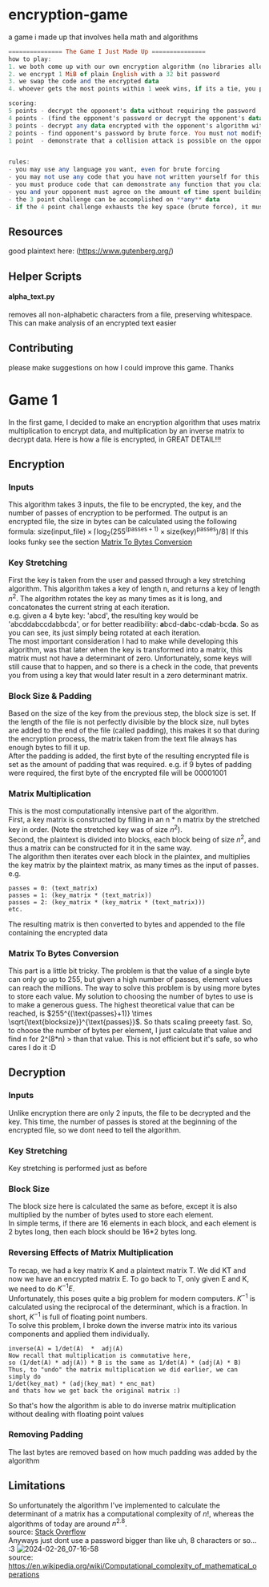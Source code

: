# encryption-game
a game i made up that involves hella math and algorithms

```haskell
=============== The Game I Just Made Up ===============
how to play:
1. we both come up with our own encryption algorithm (no libraries allowed)
2. we encrypt 1 MiB of plain English with a 32 bit password
3. we swap the code and the encrypted data
4. whoever gets the most points within 1 week wins, if its a tie, you play another round

scoring:
5 points - decrypt the opponent's data without requiring the password
4 points - (find the opponent's password or decrypt the opponent's data) by abusing a weakness in their encryption algorithm
3 points - decrypt any data encrypted with the opponent's algorithm without requiring the password
2 points - find opponent's password by brute force. You must not modify the opponent's algorithm whatsoever.
1 point  - demonstrate that a collision attack is possible on the opponents algorithm


rules:
- you may use any language you want, even for brute forcing
- you may not use any code that you have not written yourself for this specific project
- you must produce code that can demonstrate any function that you claim to have achieved
- you and your opponent must agree on the amount of time spent building your algorithms
- the 3 point challenge can be accomplished on **any** data
- if the 4 point challenge exhausts the key space (brute force), it must be significantly faster than the solution to the 2 point challenge
```

## Resources
good plaintext here: (https://www.gutenberg.org/)


## Helper Scripts
#### alpha_text.py
removes all non-alphabetic characters from a file, preserving whitespace. This can make analysis of an encrypted text easier


## Contributing
please make suggestions on how I could improve this game. Thanks



# Game 1
In the first game, I decided to make an encryption algorithm that uses matrix multiplication to encrypt data, and multiplication by an inverse matrix to decrypt data.
Here is how a file is encrypted, in GREAT DETAIL!!!
## Encryption
### Inputs
This algorithm takes 3 inputs, the file to be encrypted, the key, and the number of passes of encryption to be performed.
The output is an encrypted file, the size in bytes can be calculated using the following formula:
$` \text{size}(\text{input\_file}) \times \lceil \log_2(255^{(\text{passes}+1)} \times \text{size}(\text{key})^{\text{passes}}) / 8 \rceil `$
If this looks funky see the section [Matrix To Bytes Conversion](#matrix-to-bytes-conversion)
### Key Stretching
First the key is taken from the user and passed through a key stretching algorithm. This algorithm takes a key of length n, and returns a key of length $n^2$.
The algorithm rotates the key as many times as it is long, and concatonates the current string at each iteration.  
e.g. given a 4 byte key: 'abcd', the resulting key would be 'abcddabccdabbcda', or for better readibility: **a**bcd-d**a**bc-cd**a**b-bcd**a**. So as you can see, its just simply being rotated at each iteration.  
The most important consideration I had to make while developing this algorithm, was that later when the key is transformed into a matrix, this matrix must not have a determinant of zero. Unfortunately, some keys will still cause that to happen, and so there is a check in the code, that prevents you from using a key that would later result in a zero determinant matrix.
### Block Size & Padding
Based on the size of the key from the previous step, the block size is set. If the length of the file is not perfectly divisible by the block size, null bytes are added to the end of the file (called padding), this makes it so that during the encryption process, the matrix taken from the text file always has enough bytes to fill it up.  
After the padding is added, the first byte of the resulting encrypted file is set as the amount of padding that was required. e.g. if 9 bytes of padding were required, the first byte of the encrypted file will be 00001001
### Matrix Multiplication
This is the most computationally intensive part of the algorithm.  
First, a key matrix is constructed by filling in an n * n matrix by the stretched key in order. (Note the stretched key was of size $n^2$).  
Second, the plaintext is divided into blocks, each block being of size $n^2$, and thus a matrix can be constructed for it in the same way.  
The algorithm then iterates over each block in the plaintex, and multiplies the key matrix by the plaintext matrix, as many times as the input of passes.
e.g.
```
passes = 0: (text_matrix)
passes = 1: (key_matrix * (text_matrix))
passes = 2: (key_matrix * (key_matrix * (text_matrix)))
etc.
```
The resulting matrix is then converted to bytes and appended to the file containing the encrypted data
### Matrix To Bytes Conversion
This part is a little bit tricky. The problem is that the value of a single byte can only go up to 255, but given a high number of passes, element values can reach the millions.
The way to solve this problem is by using more bytes to store each value. My solution to choosing the number of bytes to use is to make a generous guess.
The highest theoretical value that can be reached, is $255^{(\text{passes}+1)} \times \sqrt{\text{blocksize}}^{\text{passes}}$. So thats scaling preeety fast.
So, to choose the number of bytes per element, I just calculate that value and find n for 2^(8*n) > than that value. This is not efficient but it's safe, so who cares I do it :D

## Decryption
### Inputs
Unlike encryption there are only 2 inputs, the file to be decrypted and the key. This time, the number of passes is stored at the beginning of the encrypted file, so we dont need to tell the algorithm.

### Key Stretching
Key stretching is performed just as before

### Block Size
The block size here is calculated the same as before, except it is also multiplied by the number of bytes used to store each element.  
In simple terms, if there are 16 elements in each block, and each element is 2 bytes long, then each block should be 16*2 bytes long.  

### Reversing Effects of Matrix Multiplication
To recap, we had a key matrix K and a plaintext matrix T. We did KT and now we have an encrypted matrix E. To go back to T, only given E and K, we need to do $K^{-1}E$.  
Unfortunately, this poses quite a big problem for modern computers. $K^{-1}$ is calculated using the reciprocal of the determinant, which is a fraction. In short, $K^{-1}$ is full of floating point numbers.  
To solve this problem, I broke down the inverse matrix into its various components and applied them individually.
```
inverse(A) = 1/det(A)  *  adj(A)
Now recall that multiplication is commutative here,
so (1/det(A) * adj(A)) * B is the same as 1/det(A) * (adj(A) * B)
Thus, to "undo" the matrix multiplication we did earlier, we can simply do
1/det(key_mat) * (adj(key_mat) * enc_mat)
and thats how we get back the original matrix :)
```
So that's how the algorithm is able to do inverse matrix multiplication without dealing with floating point values

### Removing Padding
The last bytes are removed based on how much padding was added by the algorithm

## Limitations
So unfortunately the algorithm I've implemented to calculate the determinant of a matrix has a computational complexity of $n!$, whereas the algorithms of today are around $n^{2.8}$.  
source: [Stack Overflow](https://stackoverflow.com/questions/27003062/fastest-algorithm-for-computing-the-determinant-of-a-matrix)  
Anyways just dont use a password bigger than like uh, 8 characters or so... :3
![2024-02-26_07-16-58](https://github.com/KianBahasadri/encryption-game/assets/101868619/d86f054a-bada-414e-9114-1853440493a3)  
source: https://en.wikipedia.org/wiki/Computational_complexity_of_mathematical_operations
